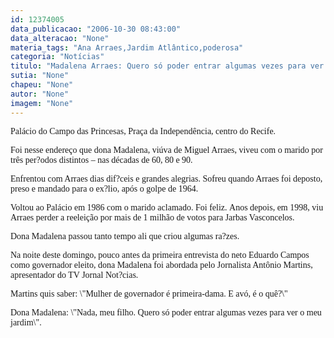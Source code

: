 ```yaml
---
id: 12374005
data_publicacao: "2006-10-30 08:43:00"
data_alteracao: "None"
materia_tags: "Ana Arraes,Jardim Atlântico,poderosa"
categoria: "Notícias"
titulo: "Madalena Arraes: Quero só poder entrar algumas vezes para ver o meu jardim"
sutia: "None"
chapeu: "None"
autor: "None"
imagem: "None"
---
```

<p><P><FONT face=Verdana>Palácio do Campo das Princesas, Praça da Independência, centro do Recife.</FONT></P></p>
<p><P><FONT face=Verdana>Foi nesse endereço que dona Madalena, viúva de Miguel Arraes, viveu com o marido por três per?odos distintos – nas décadas de 60, 80 e 90.</FONT></P></p>
<p><P><FONT face=Verdana>Enfrentou com Arraes dias dif?ceis e grandes alegrias. Sofreu quando Arraes foi deposto, preso e mandado para o ex?lio, após o golpe de 1964.</FONT></P></p>
<p><P><FONT face=Verdana>Voltou ao Palácio em 1986 com o marido aclamado. Foi feliz.&nbsp;Anos depois, em 1998, viu Arraes perder&nbsp;a reeleição por mais de 1 milhão de votos para Jarbas Vasconcelos.&nbsp;</FONT></P></p>
<p><P><FONT face=Verdana>Dona Madalena passou tanto tempo ali que criou algumas ra?zes.</FONT></P></p>
<p><P><FONT face=Verdana>Na noite deste domingo, pouco antes da primeira entrevista do neto Eduardo Campos como governador eleito, dona Madalena foi abordada pelo Jornalista Antônio Martins, apresentador do TV Jornal Not?cias.</FONT></P></p>
<p><P><FONT face=Verdana>Martins quis saber: \"Mulher de governador é primeira-dama. E avó, é o quê?\"</FONT></P></p>
<p><P><FONT face=Verdana>Dona Madalena: \"Nada, meu filho. Quero só poder entrar algumas vezes para ver o meu jardim\".</FONT></P> </p>
